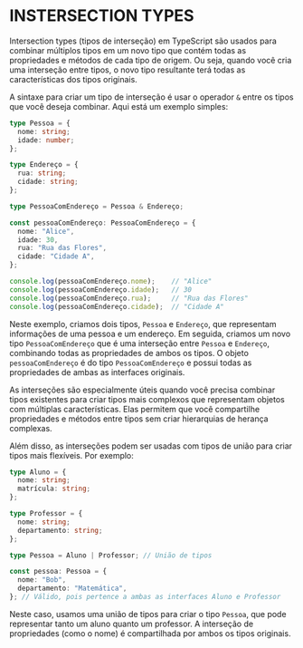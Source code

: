 # INSTERSECTION TYPES
Intersection types (tipos de interseção) em TypeScript são usados para combinar múltiplos tipos em um novo tipo que contém todas as propriedades e métodos de cada tipo de origem. Ou seja, quando você cria uma interseção entre tipos, o novo tipo resultante terá todas as características dos tipos originais.

A sintaxe para criar um tipo de interseção é usar o operador `&` entre os tipos que você deseja combinar. Aqui está um exemplo simples:

```typescript
type Pessoa = {
  nome: string;
  idade: number;
};

type Endereço = {
  rua: string;
  cidade: string;
};

type PessoaComEndereço = Pessoa & Endereço;

const pessoaComEndereço: PessoaComEndereço = {
  nome: "Alice",
  idade: 30,
  rua: "Rua das Flores",
  cidade: "Cidade A",
};

console.log(pessoaComEndereço.nome);    // "Alice"
console.log(pessoaComEndereço.idade);   // 30
console.log(pessoaComEndereço.rua);     // "Rua das Flores"
console.log(pessoaComEndereço.cidade);  // "Cidade A"
```

Neste exemplo, criamos dois tipos, `Pessoa` e `Endereço`, que representam informações de uma pessoa e um endereço. Em seguida, criamos um novo tipo `PessoaComEndereço` que é uma interseção entre `Pessoa` e `Endereço`, combinando todas as propriedades de ambos os tipos. O objeto `pessoaComEndereço` é do tipo `PessoaComEndereço` e possui todas as propriedades de ambas as interfaces originais.

As interseções são especialmente úteis quando você precisa combinar tipos existentes para criar tipos mais complexos que representam objetos com múltiplas características. Elas permitem que você compartilhe propriedades e métodos entre tipos sem criar hierarquias de herança complexas.

Além disso, as interseções podem ser usadas com tipos de união para criar tipos mais flexíveis. Por exemplo:

```typescript
type Aluno = {
  nome: string;
  matrícula: string;
};

type Professor = {
  nome: string;
  departamento: string;
};

type Pessoa = Aluno | Professor; // União de tipos

const pessoa: Pessoa = {
  nome: "Bob",
  departamento: "Matemática",
}; // Válido, pois pertence a ambas as interfaces Aluno e Professor
```

Neste caso, usamos uma união de tipos para criar o tipo `Pessoa`, que pode representar tanto um aluno quanto um professor. A interseção de propriedades (como o nome) é compartilhada por ambos os tipos originais.